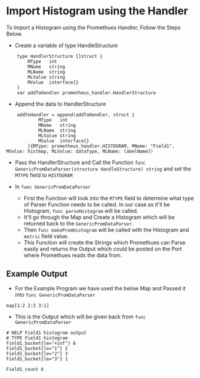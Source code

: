 
# Import Histogram using the Handler

To Import a Histogram using the Promethues Handler, Follow the Steps Below.

- Create a variable of type HandleStructure
```
	type HandlerStructure []struct {
		MType   int
		MName   string
		MLName  string
		MLValue string
		MValue  interface{}
	}
	var addToHandler prometheus_handler.HandlerStructure
```
- Append the data to HandlerStructure
```
	addToHandler = append(addToHandler, struct {
			MType   int
			MName   string
			MLName  string
			MLValue string
			MValue  interface{}
		}{MType: prometheus_handler.HISTOGRAM, MName: "Field1", MValue: histmap, MLValue: dataType, MLName: labelName})
```
- Pass the HandlerStructure and Call the Function `func GenericPromDataParser(structure HandleStructure) string` and set the `MTYPE` field to `HISTOGRAM`

- In `func GenericPromDataParser`

	- First the Function will look into the `MTYPE` field to determine what type of Parser Function needs to be called. In our case as it'll be Histogram, `func parseHistogram` will be called.
	- It'll go through the Map and Create a Histogram which will be returned back to the `GenericPromDataParser`.
	- Then `func makePromHistogram` will be called with the Histogram and `metric` field value.
	- This Function will create the Strings which Promethues can Parse easily and returns the Output which could be posted on the Port where Promethues reads the data from.

## Example Output

- For the Example Program we have used the below Map and Passed it into `func GenericPromDataParser`

```
map[1:2 2:3 3:1]
```
- This is the Output which will be given back from `func GenericPromDataParser`

```
# HELP Field1 histogram output
# TYPE Field1 histogram
Field1_bucket{le="+inf"} 6
Field1_bucket{le="1"} 2
Field1_bucket{le="2"} 3
Field1_bucket{le="3"} 1

Field1_count 6
```
